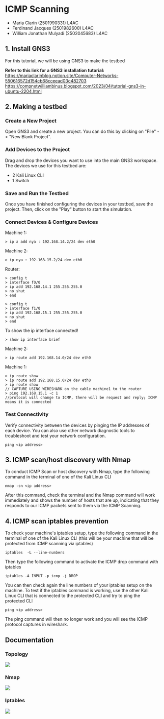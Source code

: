 # ICMP Scanning
* Maria Clarin (2501990331) L4AC
* Ferdinand Jacques (2501982600) L4AC
* William Jonathan Mulyadi (2502045683) L4AC

## 1. Install GNS3
For this tutorial, we will be using GNS3 to make the testbed

**Refer to this link for a GNS3 installation tutorial:** <br />
https://mariaclarinblog.notion.site/Computer-Networks-550616572d154cb68cceead03c482703 
https://compnetwilliambinus.blogspot.com/2023/04/tutorial-gns3-in-ubuntu-2204.html

## 2. Making a testbed
### Create a New Project
Open GNS3 and create a new project. You can do this by clicking on "File" -> "New Blank Project".

### Add Devices to the Project
Drag and drop the devices you want to use into the main GNS3 workspace.
The devices we use for this testbed are:
* 2 Kali Linux CLI
* 1 Switch

### Save and Run the Testbed 
Once you have finished configuring the devices in your testbed, save the project. Then, click on the "Play" button to start the simulation.

### Connect Devices & Configure Devices
Machine 1:
```
> ip a add nya : 192.168.14.2/24 dev eth0
```
Machine 2:
```
> ip nya : 192.168.15.2/24 dev eth0
```
Router: 
```
> config t
> interface f0/0
> ip add 192.168.14.1 255.255.255.0
> no shut
> end

> config t
> interface f1/0
> ip add 192.168.15.1 255.255.255.0
> no shut
> end
```
To show the ip interface connected!
```
> show ip interface brief
```
Machine 2:
```
> ip route add 192.168.14.0/24 dev eth0
```
Machine 1:
```
> ip route show
> ip route add 192.168.15.0/24 dev eth0
> ip route show
// CAPTURE USING WIRESHARK on the cable machine1 to the router
> ping 192.168.15.1 -c 1
//protocol will change to ICMP, there will be request and reply; ICMP means it is connected
```


### Test Connectivity
Verify connectivity between the devices by pinging the IP addresses of each device. You can also use other network diagnostic tools to troubleshoot and test your network configuration.
```
ping <ip address>
```

## 3. ICMP scan/host discovery with Nmap
To conduct ICMP Scan or host discovery with Nmap, type the following command in the terminal of one of the Kali Linux CLI
```
nmap -sn <ip address>
```
After this command, check the terminal and the Nmap command will work immediately and shows the number of hosts that are up, indicating that they responds to our ICMP packets sent to them via the ICMP Scanning.

## 4. ICMP scan iptables prevention
To check your machine's iptables setup, type the following command in the terminal of one of the Kali Linux CLI (this will be your machine that will be protected from ICMP scanning via iptables)
```
iptables  -L --line-numbers
```
Then type the following command to activate the ICMP drop command with iptables 
```
iptables -A INPUT -p icmp -j DROP
```
You can then check again the line numbers of your iptables setup on the machine. To test if the iptables command is working, use the other Kali Linux CLI that is connected to the protected CLI and try to ping the protected CLI
```
ping <ip address>
```
The ping command will then no longer work and you will see the ICMP protocol captures in wireshark. 


## Documentation 
### Topology
<img src ="https://cdn.discordapp.com/attachments/893045813851353108/1109463093693644901/image.png">

### Nmap
<img src="https://cdn.discordapp.com/attachments/1109440293188681738/1110088347273134161/image.png">

### Iptables 
<img src ="https://cdn.discordapp.com/attachments/1109440293188681738/1109456309604077689/image.png">
